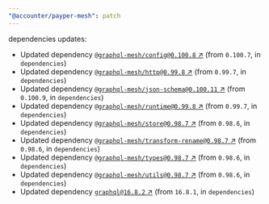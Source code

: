 ```yaml
---
"@accounter/payper-mesh": patch
---
```

dependencies updates:
  - Updated dependency [`@graphql-mesh/config@0.100.8` ↗︎](https://www.npmjs.com/package/@graphql-mesh/config/v/0.100.8) (from `0.100.7`, in `dependencies`)
  - Updated dependency [`@graphql-mesh/http@0.99.8` ↗︎](https://www.npmjs.com/package/@graphql-mesh/http/v/0.99.8) (from `0.99.7`, in `dependencies`)
  - Updated dependency [`@graphql-mesh/json-schema@0.100.11` ↗︎](https://www.npmjs.com/package/@graphql-mesh/json-schema/v/0.100.11) (from `0.100.9`, in `dependencies`)
  - Updated dependency [`@graphql-mesh/runtime@0.99.8` ↗︎](https://www.npmjs.com/package/@graphql-mesh/runtime/v/0.99.8) (from `0.99.7`, in `dependencies`)
  - Updated dependency [`@graphql-mesh/store@0.98.7` ↗︎](https://www.npmjs.com/package/@graphql-mesh/store/v/0.98.7) (from `0.98.6`, in `dependencies`)
  - Updated dependency [`@graphql-mesh/transform-rename@0.98.7` ↗︎](https://www.npmjs.com/package/@graphql-mesh/transform-rename/v/0.98.7) (from `0.98.6`, in `dependencies`)
  - Updated dependency [`@graphql-mesh/types@0.98.7` ↗︎](https://www.npmjs.com/package/@graphql-mesh/types/v/0.98.7) (from `0.98.6`, in `dependencies`)
  - Updated dependency [`@graphql-mesh/utils@0.98.7` ↗︎](https://www.npmjs.com/package/@graphql-mesh/utils/v/0.98.7) (from `0.98.6`, in `dependencies`)
  - Updated dependency [`graphql@16.8.2` ↗︎](https://www.npmjs.com/package/graphql/v/16.8.2) (from `16.8.1`, in `dependencies`)
